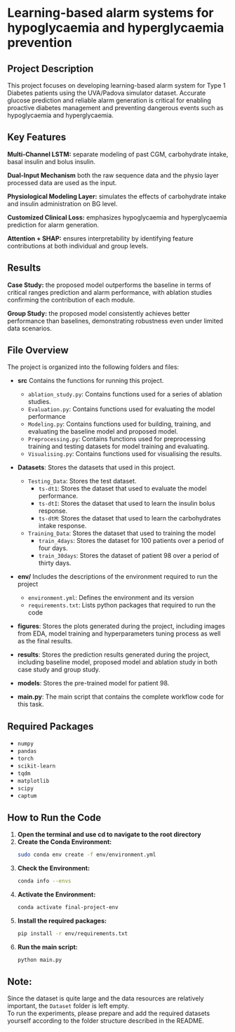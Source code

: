 # Learning-based alarm systems for hypoglycaemia and hyperglycaemia prevention
## Project Description
This project focuses on developing learning-based alarm system for Type 1 Diabetes patients using the UVA/Padova simulator dataset. Accurate glucose prediction and reliable alarm generation is critical for enabling proactive diabetes management and preventing dangerous events such as hypoglycaemia and hyperglycaemia.

## Key Features
**Multi-Channel LSTM:** separate modeling of past CGM, carbohydrate intake, basal insulin and bolus insulin.

**Dual-Input Mechanism** both the raw sequence data and the physio layer processed data are used as the input.

**Physiological Modeling Layer:** simulates the effects of carbohydrate intake and insulin administration on BG level.

**Customized Clinical Loss:** emphasizes hypoglycaemia and hyperglycaemia prediction for alarm generation.

**Attention + SHAP:** ensures interpretability by identifying feature contributions at both individual and group levels.

## Results
**Case Study:** the proposed model outperforms the baseline in terms of critical ranges prediction and alarm performance, with ablation studies confirming the contribution of each module.

**Group Study:** the proposed model consistently achieves better performance than baselines, demonstrating robustness even under limited data scenarios.

## File Overview
The project is organized into the following folders and files:
- **src** Contains the functions for running this project.
  - `ablation_study.py`: Contains functions used for a series of ablation studies.
  - `Evaluation.py`: Contains functions used for evaluating the model performance
  - `Modeling.py`: Contains functions used for building, training, and evaluating the baseline model and proposed model.
  - `Preprocessing.py`: Contains functions used for preprocessing training and testing datasets for model training and evaluating.
  - `Visualising.py`: Contains functions used for visualising the results.

- **Datasets**: Stores the datasets that used in this project.
  - `Testing_Data`: Stores the test dataset.
    - `ts-dt1`: Stores the dataset that used to evaluate the model performance.
    - `ts-dtI`: Stores the dataset that used to learn the insulin bolus response.
    - `ts-dtM`: Stores the dataset that used to learn the carbohydrates intake response.
  - `Training_Data`: Stores the dataset that used to training the model
    - `train_4days`: Stores the dataset for 100 patients over a period of four days.
    - `train_30days`: Stores the dataset of patient 98 over a period of thirty days.

- **env/** Includes the descriptions of the environment required to run the project
  - `environment.yml`: Defines the environment and its version
  - `requirements.txt`: Lists python packages that required to run the code 

- **figures**: Stores the plots generated during the project, including images from EDA, model training and hyperparameters tuning process as well as the final results.

- **results**: Stores the prediction results generated during the project, including baseline model, proposed model and ablation study in both case study and group study.

- **models**: Stores the pre-trained model for patient 98.

- **main.py**: The main script that contains the complete workflow code for this task.

## Required Packages
- `numpy`
- `pandas`
- `torch`
- `scikit-learn`
- `tqdm`
- `matplotlib`
- `scipy`
- `captum`


## How to Run the Code
1. **Open the terminal and use cd to navigate to the root directory**
2. **Create the Conda Environment:**
   ```bash
   sudo conda env create -f env/environment.yml
3. **Check the Environment:**
   ```bash
   conda info --envs
4. **Activate the Environment:**
   ```bash
   conda activate final-project-env
5. **Install the required packages:**
   ```bash
   pip install -r env/requirements.txt
6. **Run the main script:**
   ```bash
   python main.py

## Note:
Since the dataset is quite large and the data resources are relatively important, the `Dataset` folder is left empty.  
To run the experiments, please prepare and add the required datasets yourself according to the folder structure described in the README.
